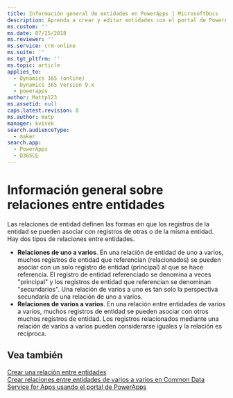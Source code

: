 ```yaml
---
title: Información general de entidades en PowerApps | MicrosoftDocs
description: Aprenda a crear y editar entidades con el portal de PowerApps
ms.custom: ''
ms.date: 07/25/2018
ms.reviewer: ''
ms.service: crm-online
ms.suite: ''
ms.tgt_pltfrm: ''
ms.topic: article
applies_to:
  - Dynamics 365 (online)
  - Dynamics 365 Version 9.x
  - powerapps
author: Mattp123
ms.assetid: null
caps.latest.revision: 0
ms.author: matp
manager: kvivek
search.audienceType:
  - maker
search.app:
  - PowerApps
  - D365CE
---
```


# <a name="entity-relationships-overview"></a>Información general sobre relaciones entre entidades

Las relaciones de entidad definen las formas en que los registros de la entidad se pueden asociar con registros de otras o de la misma entidad. Hay dos tipos de relaciones entre entidades.
- **Relaciones de uno a varios**. En una relación de entidad de uno a varios, muchos registros de entidad que referencian (relacionados) se pueden asociar con un solo registro de entidad (principal) al que se hace referencia. El registro de entidad referenciado se denomina a veces "principal" y los registros de entidad que referencian se denominan "secundarios".  Una relación de varios a uno es tan solo la perspectiva secundaria de una relación de uno a varios.
- **Relaciones de varios a varios**. En una relación entre entidades de varios a varios, muchos registros de entidad se pueden asociar con otros muchos registros de entidad. Los registros relacionados mediante una relación de varios a varios pueden considerarse iguales y la relación es recíproca. 

## <a name="see-also"></a>Vea también
[Crear una relación entre entidades](data-platform-entity-lookup.md) <br/>
[Crear relaciones entre entidades de varios a varios en Common Data Service for Apps usando el portal de PowerApps](create-edit-nn-relationships-portal.md)
